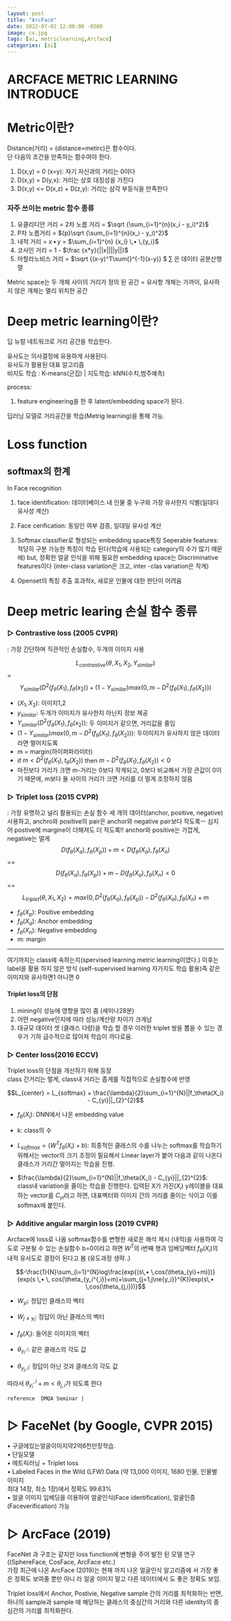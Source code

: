 ```yaml
---
layout: post
title: "ArcFace"
date: 2022-07-02 12:00:00 -0500
image: cv.jpg
tags: [ai, metriclearning,Arcface]
categories: [ai]
---
```


# ARCFACE METRIC LEARNING INTRODUCE

# Metric이란?
Distance(거리) = (distance=metirc)은 함수이다.   
단 다음의 조건을 만족하는 함수여야 한다.
1. D(x,y) = 0 (x=y): 자기 자신과의 거리는 0이다
2. D(x,y) = D(y,x): 거리는 상호 대칭성을 가진다
3. D(x,y) <= D(x,z) + D(z,y): 거리는 삼각 부등식을 만족한다

### 자주 쓰이는 metric 함수 종류
1. 유클리디안 거리 = 2차 노름 거리 = $\sqrt {\sum_{i=1}^{n}(x_i - y_i)^2}$
2. P차 노름거리 = ${p}\sqrt {\sum_{i=1}^{n}(x_i - y_i)^2}$
3. 내적 거리 = $x \,• \, y$ = $\sum_{i=1}^{n} {x_i} \,• \,{y_i}$
4. 코사인 거리 = 1 - $\frac {x*y}{||x||||y||}$
5. 마할라노비스 거리 = $\sqrt {(x-y)^T\sum{}^{-1}(x-y)} $   $\sum$
은 데이터 공분산행렬

Metric space는 두 개체 사이의 거리가 정의 된 공간 
=  유사항 개체는 가까이, 유사하지 않은 개체는 멀리 위치한 공간

# Deep metric learning이란?
딥 뉴럴 네트워크로 거리 공간을 학습한다.

유사도는 의사결정에 유용하게 사용된다.   
유사도가 활용된 대표 알고리즘  
비지도 학습 : K-means(군집) | 지도학습: kNN(수치,범주예측)

process: 
1. feature engineering을 한 후 latent/embedding space가 된다.

딥러닝 모델로 거리공간을 학습(Metrig learning)을 통해 가능.

# Loss function
## softmax의 한계  
In Face recognition
1. face identification: 데이터베이스 내 인물 중 누구와 가장 유사한지  식별(일대다 유사성 계산)
2. Face cerification: 동일인 여부 검증, 일대일 유사성 계산

1. Softmax classifier로 형성되는 embedding space특징
Seperable features: 적당히 구분 가능한 특징이 학습 된다(학습에 사용되는 category의 수가 많기 때문에)
but, 정확한 얼굴 인식을 위해 필요한 embedding space는 Discriminative features이다 (inter-class variation은 크고, inter -clas variation은 작게)

2. Openset의 특징 추출 효과적x, 새로운 인물에 대한 판단이 어려움

# Deep metric learing 손실 함수 종류
### ▷  Contrastive loss (2005 CVPR)  
: 가장 간단하며 직관적인 손실함수, 두개의 이미지 사용

$$L_{contrastive}(\theta,X_1,X_2,Y_{similar})$$
= $$Y_{similar}(D^2(f_\theta(X_1),f_\theta(x_2))+(1-Y_{similar})max(0,m-D^2(f_\theta(X_1),f_\theta(X_2)))$$

- $(X_1,X_2)$: 이미지1,2
- $y_{similar}$: 두개가 이미지가 유사한지 아닌지 정보 제공 
- $Y_{similar}(D^2(f_\theta(X_1),f_\theta(x_2))$: 두 이미지가 같으면, 거리값을 줄임
- $(1-Y_{similar})max(0,m-D^2(f_\theta(X_1),f_\theta(X_2)))$: 두이미지가 유사하지 않은  데이터라면 멀어지도록 
- m = margin(하이퍼파라미터)
- if $m<D^2(f_\theta(X_1),t_\theta(X_2))$ then $m-D^2(f_\theta(X_1),f_\theta(X_2))<0$
- 마진보다 거리가 크면 m-거리는 0보다 작게되고, 0보다 비교해서 가장 큰값이 0이기 때문에, m보다 둘 사이의 거리가 크면 거리를 더 멀게 조정하지 않음


### ▷ Triplet loss (2015 CVPR)
: 가장 유명하고 널리 활용되는 손실 함수
세 개의 데이터(anchor, positive, negative)사용하고, anchro와 positive의 pair은 anchor와 negative pair보다 작도록ㅡ 심지어 postive에 margine이 더해져도 더 적도록!! anchor와 positive는 가깝게, negative는 멀게
$$ D(f_\theta(X_a),f_\theta(X_p))+m < D(f_\theta(X_a),f_\theta(X_n) $$
== $$D(f_\theta(X_a),f_\theta(X_p))+m - D(f_\theta(X_a),f_\theta(X_n) <0 $$
== $$L_{triplet}(\theta,X_1,X_2) = max(0,D^2(f_\theta(X_a),f_\theta(X_p)) - D^2(f_\theta(X_a),f_\theta(X_n)+m $$ 

- $f_\theta(X_p)$: Positive embedding
- $f_\theta(X_a)$: Anchor embedding
- $f_\theta(X_n)$: Negative embedding
- m: margin


---- 
여기까지는 class에 속하는지(spervised learning metric learning이였다.)
이후는 label을 활용 하지 않은 방식 (self-supervised learning 자가지도 학습 활용)즉 같은 이미지와 유사하면1  아니면 0

#### Triplet loss의 단점
1. mining이 성능에 영향을 많이 줌 (세미나28분)
2. 어떤 negative인지에 따라 성능/계산량 차이가 크게남
3. 대규모 데이터 셋 (클래스 다량)을 학습 할 경우 이러한 triplet 쌍을 뽑을 수 있는 경 우가 기하 급수적으로 많아져 학습이 까다로움.


### ▷ Center loss(2016 ECCV)
Triplet loss의 단점을 개선하기 위해 등장  
class 간거리는 멀게, class내 거리는 좁게를 직접적으로 손실함수에 반영

$$L_{center} = L_{softmax} + \frac{\lambda}{2}\sum_{i=1}^{N}||f_\theta(X_i) - C_{yi}||_{2}^{2}$$

- $f_\theta(X_i)$: DNN에서 나온 embedding value 
- k: class의 수

- $L_{softmax} =(W^Tf_\theta(X_i)+b$):  최종적인 클래스의 수를 나누는 softmax를 학습하기 위해서는 vector의 크기 조정이 필요해서 Linear layer가 붙어 다음과 같이 나온다 클래스가 거리간 멀어지는 학습을 진행.
- $\frac{\lambda}{2}\sum_{i=1}^{N}||f_\theta(X_i) - C_{yi}||_{2}^{2}$: class내 variation을 줄이는 학습을 진행한다.  입력된 X가 가진$(X_i)$ y레이블을 대표하는 vector를 $C_{yi}$라고 하면, 대표벡터와 이미지 간의 거리를 줄이는 식이고 이를 softmax에 붙인다.


### ▷ Additive angular margin loss (2019 CVPR)
Arcface에 loss로 나옴
softmax함수를 변형한 새로운 해석 제시 (내적)을 사용하여 각도로 구분될  수 있는 손실함수 
b=0이라고 하면 $W^T$의 i번째 행과 임베딩벡터 $f_\theta(X_i)$의 내적 유사도로 결정이 된다고 봄 (유도과정 생략..)

$$-\frac{1}{N}\sum_{i=1}^{N}log\frac{exp{(s\,• \,cos(\theta_{yi}+m)})}{exp(s \,• \, cos(\theta_{y_i^{,i}}+m)+\sum_{j=1,j\ne{y_i}}^{K})exp(s\,• \,cos(\theta_{j,i}))}$$

- $W_{yi}$: 정답인 클래스의 벡터

- $W_{j\ne{y_i}}$: 정답이 아닌 클래스의 벡터

- $f_\theta(X_i)$: 들어온 이미지의 벡터 

- $\theta_{y_i^{,i}}$: 같은 클래스의 각도 값

- $\theta_{y_j,i}$: 정답이 아닌 것과 클래스의 각도 값

따라서 $\theta_{y_i}^{,i} +m < \theta_{j,i}$가 되도록 한다 







```
reference  DMQA Seminar | 
```


# ▷ FaceNet (by Google, CVPR 2015)
• 구글에있는얼굴이미지약2억6천만장학습.  
• 단일모델  
• 메트릭러닝 + Triplet loss  
• Labeled Faces in the Wild (LFW) Data (약 13,000 이미지, 1680 인물, 인물별 이미지  
최대 14장, 최소 1장)에서 정확도 99.63%  
• 얼굴 이미지 임베딩을 이용하여 얼굴인식(Face identification), 얼굴인증 (Faceverification) 가능

# ▷ ArcFace (2019)
FaceNet 과 구조는 같지만 loss function에 변형을 주어 발전 된 모델 연구((SphereFace, CosFace, ArcFace etc.)    
가장 최근에 나온 ArcFace (2019)는 현재 까지 나온 얼굴인식    알고리즘에 서 가장 좋은 정확도 보여줄 뿐만 아니 라 얼굴 이미지 말고 다른 데이터에서 도 좋은 정확도 보임.  

Triplet loss에서 Anchor, Postivie, Negative sample 간의 거리를 최적화하는 반면, 하나의 sample과 sample 에 해당하는 클래스의 중심간의 거리와 다른 identity의 중심간의 거리를 최적화한다.